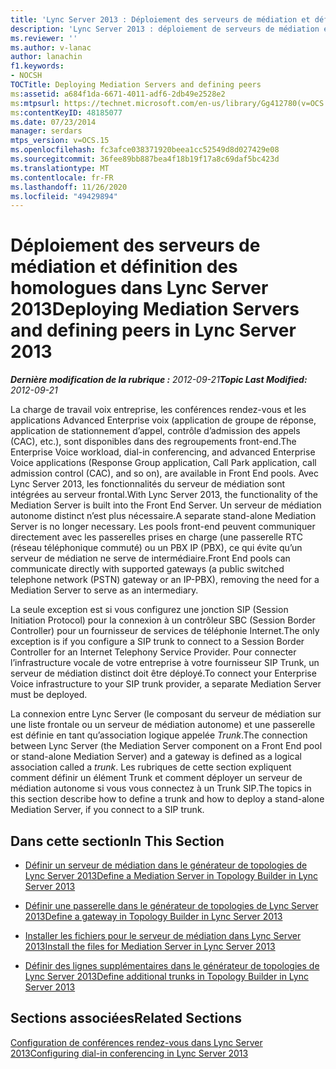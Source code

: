 ```yaml
---
title: 'Lync Server 2013 : Déploiement des serveurs de médiation et définition des homologues'
description: 'Lync Server 2013 : déploiement de serveurs de médiation et définition d’homologues.'
ms.reviewer: ''
ms.author: v-lanac
author: lanachin
f1.keywords:
- NOCSH
TOCTitle: Deploying Mediation Servers and defining peers
ms:assetid: a684f1da-6671-4011-adf6-2db49e2528e2
ms:mtpsurl: https://technet.microsoft.com/en-us/library/Gg412780(v=OCS.15)
ms:contentKeyID: 48185077
ms.date: 07/23/2014
manager: serdars
mtps_version: v=OCS.15
ms.openlocfilehash: fc3afce038371920beea1cc52549d8d027429e08
ms.sourcegitcommit: 36fee89bb887bea4f18b19f17a8c69daf5bc423d
ms.translationtype: MT
ms.contentlocale: fr-FR
ms.lasthandoff: 11/26/2020
ms.locfileid: "49429894"
---
```

# <a name="deploying-mediation-servers-and-defining-peers-in-lync-server-2013"></a><span data-ttu-id="6f72b-103">Déploiement des serveurs de médiation et définition des homologues dans Lync Server 2013</span><span class="sxs-lookup"><span data-stu-id="6f72b-103">Deploying Mediation Servers and defining peers in Lync Server 2013</span></span>

<div data-xmlns="http://www.w3.org/1999/xhtml">

<div class="topic" data-xmlns="http://www.w3.org/1999/xhtml" data-msxsl="urn:schemas-microsoft-com:xslt" data-cs="https://msdn.microsoft.com/">

<div data-asp="https://msdn2.microsoft.com/asp">



</div>

<div id="mainSection">

<div id="mainBody"><span data-ttu-id="6f72b-104">

<span> </span></span><span class="sxs-lookup"><span data-stu-id="6f72b-104">

<span> </span></span></span>

<span data-ttu-id="6f72b-105">_**Dernière modification de la rubrique :** 2012-09-21_</span><span class="sxs-lookup"><span data-stu-id="6f72b-105">_**Topic Last Modified:** 2012-09-21_</span></span>

<span data-ttu-id="6f72b-106">La charge de travail voix entreprise, les conférences rendez-vous et les applications Advanced Enterprise voix (application de groupe de réponse, application de stationnement d’appel, contrôle d’admission des appels (CAC), etc.), sont disponibles dans des regroupements front-end.</span><span class="sxs-lookup"><span data-stu-id="6f72b-106">The Enterprise Voice workload, dial-in conferencing, and advanced Enterprise Voice applications (Response Group application, Call Park application, call admission control (CAC), and so on), are available in Front End pools.</span></span> <span data-ttu-id="6f72b-107">Avec Lync Server 2013, les fonctionnalités du serveur de médiation sont intégrées au serveur frontal.</span><span class="sxs-lookup"><span data-stu-id="6f72b-107">With Lync Server 2013, the functionality of the Mediation Server is built into the Front End Server.</span></span> <span data-ttu-id="6f72b-108">Un serveur de médiation autonome distinct n’est plus nécessaire.</span><span class="sxs-lookup"><span data-stu-id="6f72b-108">A separate stand-alone Mediation Server is no longer necessary.</span></span> <span data-ttu-id="6f72b-109">Les pools front-end peuvent communiquer directement avec les passerelles prises en charge (une passerelle RTC (réseau téléphonique commuté) ou un PBX IP (PBX), ce qui évite qu’un serveur de médiation ne serve de intermédiaire.</span><span class="sxs-lookup"><span data-stu-id="6f72b-109">Front End pools can communicate directly with supported gateways (a public switched telephone network (PSTN) gateway or an IP-PBX), removing the need for a Mediation Server to serve as an intermediary.</span></span>

<span data-ttu-id="6f72b-110">La seule exception est si vous configurez une jonction SIP (Session Initiation Protocol) pour la connexion à un contrôleur SBC (Session Border Controller) pour un fournisseur de services de téléphonie Internet.</span><span class="sxs-lookup"><span data-stu-id="6f72b-110">The only exception is if you configure a SIP trunk to connect to a Session Border Controller for an Internet Telephony Service Provider.</span></span> <span data-ttu-id="6f72b-111">Pour connecter l’infrastructure vocale de votre entreprise à votre fournisseur SIP Trunk, un serveur de médiation distinct doit être déployé.</span><span class="sxs-lookup"><span data-stu-id="6f72b-111">To connect your Enterprise Voice infrastructure to your SIP trunk provider, a separate Mediation Server must be deployed.</span></span>

<span data-ttu-id="6f72b-112">La connexion entre Lync Server (le composant du serveur de médiation sur une liste frontale ou un serveur de médiation autonome) et une passerelle est définie en tant qu’association logique appelée *Trunk*.</span><span class="sxs-lookup"><span data-stu-id="6f72b-112">The connection between Lync Server (the Mediation Server component on a Front End pool or stand-alone Mediation Server) and a gateway is defined as a logical association called a *trunk*.</span></span> <span data-ttu-id="6f72b-113">Les rubriques de cette section expliquent comment définir un élément Trunk et comment déployer un serveur de médiation autonome si vous vous connectez à un Trunk SIP.</span><span class="sxs-lookup"><span data-stu-id="6f72b-113">The topics in this section describe how to define a trunk and how to deploy a stand-alone Mediation Server, if you connect to a SIP trunk.</span></span>

<div>

## <a name="in-this-section"></a><span data-ttu-id="6f72b-114">Dans cette section</span><span class="sxs-lookup"><span data-stu-id="6f72b-114">In This Section</span></span>

  - [<span data-ttu-id="6f72b-115">Définir un serveur de médiation dans le générateur de topologies de Lync Server 2013</span><span class="sxs-lookup"><span data-stu-id="6f72b-115">Define a Mediation Server in Topology Builder in Lync Server 2013</span></span>](lync-server-2013-define-a-mediation-server-in-topology-builder.md)

  - [<span data-ttu-id="6f72b-116">Définir une passerelle dans le générateur de topologies de Lync Server 2013</span><span class="sxs-lookup"><span data-stu-id="6f72b-116">Define a gateway in Topology Builder in Lync Server 2013</span></span>](lync-server-2013-define-a-gateway-in-topology-builder.md)

  - [<span data-ttu-id="6f72b-117">Installer les fichiers pour le serveur de médiation dans Lync Server 2013</span><span class="sxs-lookup"><span data-stu-id="6f72b-117">Install the files for Mediation Server in Lync Server 2013</span></span>](lync-server-2013-install-the-files-for-mediation-server.md)

  - [<span data-ttu-id="6f72b-118">Définir des lignes supplémentaires dans le générateur de topologies de Lync Server 2013</span><span class="sxs-lookup"><span data-stu-id="6f72b-118">Define additional trunks in Topology Builder in Lync Server 2013</span></span>](lync-server-2013-define-additional-trunks-in-topology-builder.md)

</div>

<div>

## <a name="related-sections"></a><span data-ttu-id="6f72b-119">Sections associées</span><span class="sxs-lookup"><span data-stu-id="6f72b-119">Related Sections</span></span>

[<span data-ttu-id="6f72b-120">Configuration de conférences rendez-vous dans Lync Server 2013</span><span class="sxs-lookup"><span data-stu-id="6f72b-120">Configuring dial-in conferencing in Lync Server 2013</span></span>](lync-server-2013-configuring-dial-in-conferencing.md)

<span data-ttu-id="6f72b-121"></div>

</div>

<span> </span>

</div>

</div>

</span><span class="sxs-lookup"><span data-stu-id="6f72b-121"></div>

</div>

<span> </span>

</div>

</div>

</span></span></div>

